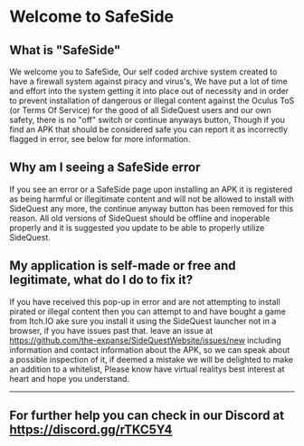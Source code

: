 # Welcome to SafeSide

What is "SafeSide"
----
We welcome you to SafeSide, Our self coded archive system created to have a firewall system against piracy and virus's, We have put a lot of time and effort into the system getting it into place out of necessity and in order to prevent installation of dangerous or illegal content against the Oculus ToS (or Terms Of Service) for the good of all SideQuest users and our own safety, there is no "off" switch or continue anyways button, Though if you find an APK that should be considered safe you can report it as incorrectly flagged in error, see below for more information.

Why am I seeing a SafeSide error
----
If you see an error or a SafeSide page upon installing an APK it is registered as being harmful or illegitimate content and will not be allowed to install with SideQuest any more, the continue anyway button has been removed for this reason. All old versions of SideQuest should be offline and inoperable properly and it is suggested you update to be able to properly utilize SideQuest.

My application is self-made or free and legitimate, what do I do to fix it?
----
If you have received this pop-up in error and are not attempting to install pirated or illegal content then you can attempt to and have bought a game from Itch.IO ake sure you install it using the SideQuest launcher not in a browser, if you have issues past that.
leave an issue at https://github.com/the-expanse/SideQuestWebsite/issues/new including information and contact information about the APK, so we can speak about a possible inspection of it, if deemed a mistake we will be delighted to make an addition to a whitelist, Please know have virtual realitys best interest at heart and hope you understand.

----
## For further help you can check in our Discord at https://discord.gg/rTKC5Y4